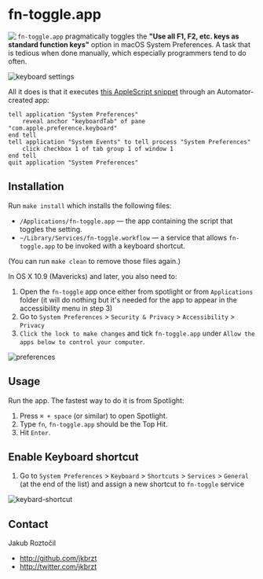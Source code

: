 # fn-toggle.app

<img align="left" src="https://github.com/jkbrzt/macos-fn-toggle/blob/master/Logo.png">

`fn-toggle.app` pragmatically toggles the
**"Use all F1, F2, etc. keys as standard function keys"**
option in macOS System Preferences. A task that is tedious
when done manually, which especially programmers tend to do often.

![keyboard settings](https://github.com/jkbrzt/macos-fn-toggle/blob/master/Screenshots/keyboard-settings.png)

All it does is that it executes 
[this AppleScript snippet](http://apple.stackexchange.com/questions/59178#answer-60496)
through an Automator-created app:

```applescript
tell application "System Preferences"
	reveal anchor "keyboardTab" of pane "com.apple.preference.keyboard"
end tell
tell application "System Events" to tell process "System Preferences"
	click checkbox 1 of tab group 1 of window 1
end tell
quit application "System Preferences"
```


## Installation

Run `make install` which installs the following files:

* `/Applications/fn-toggle.app` — the app containing the script that toggles 
  the setting.
* `~/Library/Services/fn-toggle.workflow` — a service that allows 
  `fn-toggle.app` to be invoked with a keyboard shortcut.

(You can run `make clean` to remove those files again.)

In OS X 10.9 (Mavericks) and later, you also need to:

1. Open the `fn-toggle` app once either from spotlight or from `Applications` 
   folder (it will do nothing but it's needed for the app to appear in  the 
   accessibility menu in step 3)
2. Go to `System Preferences` > `Security & Privacy` > `Accessibility` > 
   `Privacy` 
3. `Click the lock to make changes` and tick `fn-toggle.app` under 
   `Allow the apps below to control your computer`.


![preferences](https://github.com/jkbrzt/macos-fn-toggle/blob/master/Screenshots/privacy-settings.png)


## Usage

Run the app. The fastest way to do it is from Spotlight:

1. Press `⌘ + space` (or similar) to open Spotlight.
2. Type `fn`, `fn-toggle.app` should be the Top Hit.
3. Hit `Enter`.

## Enable Keyboard shortcut

1. Go to `System Preferences` > `Keyboard` > `Shortcuts` > `Services` > `General` 
   (at the end of the list) and assign a new shortcut to `fn-toggle` service


![keybard-shortcut](https://github.com/jkbrzt/macos-fn-toggle/blob/master/Screenshots/keyboard-shortcut.png)


## Contact

Jakub Roztočil

* http://github.com/jkbrzt
* http://twitter.com/jkbrzt
